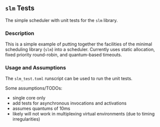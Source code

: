 ## `slm` Tests

The simple scheduler with unit tests for the `slm` library.

### Description

This is a simple example of putting together the facilities of the minimal scheduling library (`slm`) into a scheduler.
Currently uses static allocation, fixed priority round-robin, and quantum-based timeouts.

### Usage and Assumptions

The `slm_test.toml` runscript can be used to run the unit tests.

Some assumptions/TODOs:

- single core only
- add tests for asynchronous invocations and activations
- assumes quantums of 10ms
- likely will not work in multiplexing virtual environments (due to timing irregularities)
